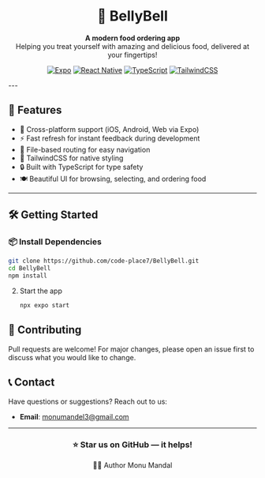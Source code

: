 <div align="center">

# 🍕 BellyBell

**A modern food ordering app**  
Helping you treat yourself with amazing and delicious food, delivered at your fingertips!

[![Expo](https://img.shields.io/badge/Expo-1B1F23?style=for-the-badge&logo=expo&logoColor=white)](https://expo.dev/)
[![React Native](https://img.shields.io/badge/React_Native-20232A?style=for-the-badge&logo=react&logoColor=61DAFB)](https://reactnative.dev/)
[![TypeScript](https://img.shields.io/badge/TypeScript-007ACC?style=for-the-badge&logo=typescript&logoColor=white)](https://www.typescriptlang.org/)
[![TailwindCSS](https://img.shields.io/badge/Tailwind_CSS-38B2AC?style=for-the-badge&logo=tailwind-css&logoColor=white)](https://tailwindcss.com/)

</div>
---

## 🚀 Features

- 📱 Cross-platform support (iOS, Android, Web via Expo)
- ⚡ Fast refresh for instant feedback during development
- 🧭 File-based routing for easy navigation
- 💅 TailwindCSS for native styling
- 🔒 Built with TypeScript for type safety
- 🍽️ Beautiful UI for browsing, selecting, and ordering food

---

## 🛠️ Getting Started

### 📦 Install Dependencies

```bash
git clone https://github.com/code-place7/BellyBell.git
cd BellyBell
npm install
```


2. Start the app

   ```bash
   npx expo start
   ```

## 🤝 Contributing

Pull requests are welcome!
For major changes, please open an issue first to discuss what you would like to change.

## 📞 Contact

Have questions or suggestions? Reach out to us:

- **Email**: monumandel3@gmail.com

---

<div align="center">
  
### ⭐ Star us on GitHub — it helps!
<p align="center">
 👨‍💻 Author
Monu Mandal 
</p>

</div>



